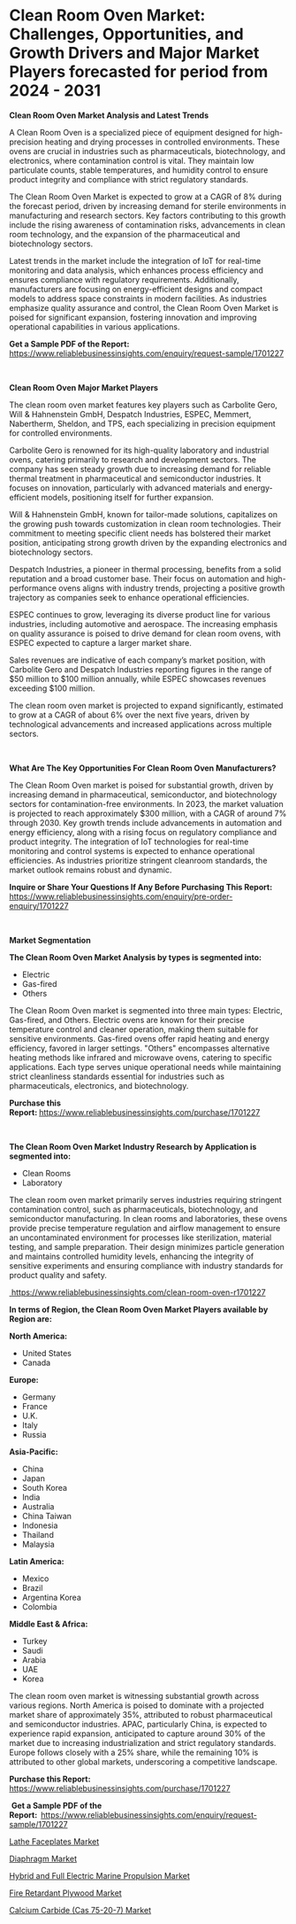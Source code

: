 <p><h1>Clean Room Oven Market: Challenges, Opportunities, and Growth Drivers and Major Market Players forecasted for period from 2024 - 2031</h1></p><p><strong>Clean Room Oven Market Analysis and Latest Trends</strong></p>
<p><p>A Clean Room Oven is a specialized piece of equipment designed for high-precision heating and drying processes in controlled environments. These ovens are crucial in industries such as pharmaceuticals, biotechnology, and electronics, where contamination control is vital. They maintain low particulate counts, stable temperatures, and humidity control to ensure product integrity and compliance with strict regulatory standards.</p><p>The Clean Room Oven Market is expected to grow at a CAGR of 8% during the forecast period, driven by increasing demand for sterile environments in manufacturing and research sectors. Key factors contributing to this growth include the rising awareness of contamination risks, advancements in clean room technology, and the expansion of the pharmaceutical and biotechnology sectors. </p><p>Latest trends in the market include the integration of IoT for real-time monitoring and data analysis, which enhances process efficiency and ensures compliance with regulatory requirements. Additionally, manufacturers are focusing on energy-efficient designs and compact models to address space constraints in modern facilities. As industries emphasize quality assurance and control, the Clean Room Oven Market is poised for significant expansion, fostering innovation and improving operational capabilities in various applications.</p></p>
<p><strong>Get a Sample PDF of the Report:&nbsp;</strong> <a href="https://www.reliablebusinessinsights.com/enquiry/request-sample/1701227?utm_campaign=57&utm_medium=2&utm_source=Github&utm_content=ia&utm_term=21102024&utm_id=clean-room-oven">https://www.reliablebusinessinsights.com/enquiry/request-sample/1701227</a></p>
<p>&nbsp;</p>
<p><strong>Clean Room Oven Major Market Players</strong></p>
<p><p>The clean room oven market features key players such as Carbolite Gero, Will & Hahnenstein GmbH, Despatch Industries, ESPEC, Memmert, Nabertherm, Sheldon, and TPS, each specializing in precision equipment for controlled environments.</p><p>Carbolite Gero is renowned for its high-quality laboratory and industrial ovens, catering primarily to research and development sectors. The company has seen steady growth due to increasing demand for reliable thermal treatment in pharmaceutical and semiconductor industries. It focuses on innovation, particularly with advanced materials and energy-efficient models, positioning itself for further expansion.</p><p>Will & Hahnenstein GmbH, known for tailor-made solutions, capitalizes on the growing push towards customization in clean room technologies. Their commitment to meeting specific client needs has bolstered their market position, anticipating strong growth driven by the expanding electronics and biotechnology sectors.</p><p>Despatch Industries, a pioneer in thermal processing, benefits from a solid reputation and a broad customer base. Their focus on automation and high-performance ovens aligns with industry trends, projecting a positive growth trajectory as companies seek to enhance operational efficiencies.</p><p>ESPEC continues to grow, leveraging its diverse product line for various industries, including automotive and aerospace. The increasing emphasis on quality assurance is poised to drive demand for clean room ovens, with ESPEC expected to capture a larger market share.</p><p>Sales revenues are indicative of each company’s market position, with Carbolite Gero and Despatch Industries reporting figures in the range of $50 million to $100 million annually, while ESPEC showcases revenues exceeding $100 million.</p><p>The clean room oven market is projected to expand significantly, estimated to grow at a CAGR of about 6% over the next five years, driven by technological advancements and increased applications across multiple sectors.</p></p>
<p>&nbsp;</p>
<p><strong>What Are The Key Opportunities For Clean Room Oven Manufacturers?</strong></p>
<p><p>The Clean Room Oven market is poised for substantial growth, driven by increasing demand in pharmaceutical, semiconductor, and biotechnology sectors for contamination-free environments. In 2023, the market valuation is projected to reach approximately $300 million, with a CAGR of around 7% through 2030. Key growth trends include advancements in automation and energy efficiency, along with a rising focus on regulatory compliance and product integrity. The integration of IoT technologies for real-time monitoring and control systems is expected to enhance operational efficiencies. As industries prioritize stringent cleanroom standards, the market outlook remains robust and dynamic.</p></p>
<p><strong>Inquire or Share Your Questions If Any Before Purchasing This Report:</strong> <a href="https://www.reliablebusinessinsights.com/enquiry/pre-order-enquiry/1701227?utm_campaign=57&utm_medium=2&utm_source=Github&utm_content=ia&utm_term=21102024&utm_id=clean-room-oven">https://www.reliablebusinessinsights.com/enquiry/pre-order-enquiry/1701227</a></p>
<p>&nbsp;</p>
<p><strong>Market Segmentation</strong></p>
<p><strong>The Clean Room Oven Market Analysis by types is segmented into:</strong></p>
<p><ul><li>Electric</li><li>Gas-fired</li><li>Others</li></ul></p>
<p><p>The Clean Room Oven market is segmented into three main types: Electric, Gas-fired, and Others. Electric ovens are known for their precise temperature control and cleaner operation, making them suitable for sensitive environments. Gas-fired ovens offer rapid heating and energy efficiency, favored in larger settings. "Others" encompasses alternative heating methods like infrared and microwave ovens, catering to specific applications. Each type serves unique operational needs while maintaining strict cleanliness standards essential for industries such as pharmaceuticals, electronics, and biotechnology.</p></p>
<p><strong>Purchase this Report:&nbsp;</strong><a href="https://www.reliablebusinessinsights.com/purchase/1701227?utm_campaign=57&utm_medium=2&utm_source=Github&utm_content=ia&utm_term=21102024&utm_id=clean-room-oven">https://www.reliablebusinessinsights.com/purchase/1701227</a></p>
<p>&nbsp;</p>
<p><strong>The Clean Room Oven Market Industry Research by Application is segmented into:</strong></p>
<p><ul><li>Clean Rooms</li><li>Laboratory</li></ul></p>
<p><p>The clean room oven market primarily serves industries requiring stringent contamination control, such as pharmaceuticals, biotechnology, and semiconductor manufacturing. In clean rooms and laboratories, these ovens provide precise temperature regulation and airflow management to ensure an uncontaminated environment for processes like sterilization, material testing, and sample preparation. Their design minimizes particle generation and maintains controlled humidity levels, enhancing the integrity of sensitive experiments and ensuring compliance with industry standards for product quality and safety.</p></p>
<p><a href="https://www.reliablebusinessinsights.com/clean-room-oven-r1701227?utm_campaign=57&utm_medium=2&utm_source=Github&utm_content=ia&utm_term=21102024&utm_id=clean-room-oven">&nbsp;https://www.reliablebusinessinsights.com/clean-room-oven-r1701227</a></p>
<p><strong>In terms of Region, the Clean Room Oven Market Players available by Region are:</strong></p>
<p>
    <p> <strong> North America: </strong>
        <ul>
            <li>United States</li>
            <li>Canada</li>
        </ul>
        </p> 
    <p> <strong> Europe: </strong>
        <ul>
            <li>Germany</li>
            <li>France</li>
            <li>U.K.</li>
            <li>Italy</li>
            <li>Russia</li>
        </ul>
        </p> 
    <p> <strong> Asia-Pacific: </strong>
        <ul>
            <li>China</li>
            <li>Japan</li>
            <li>South Korea</li>
            <li>India</li>
            <li>Australia</li>
            <li>China Taiwan</li>
            <li>Indonesia</li>
            <li>Thailand</li>
            <li>Malaysia</li>
        </ul>
        </p> 
    <p> <strong> Latin America: </strong>
        <ul>
            <li>Mexico</li>
            <li>Brazil</li>
            <li>Argentina Korea</li>
            <li>Colombia</li>
        </ul>
        </p> 
    <p> <strong> Middle East & Africa: </strong>
        <ul>
            <li>Turkey</li>
            <li>Saudi</li>
            <li>Arabia</li>
            <li>UAE</li>
            <li>Korea</li>
        </ul>
    </p>
    </p>
<p><p>The clean room oven market is witnessing substantial growth across various regions. North America is poised to dominate with a projected market share of approximately 35%, attributed to robust pharmaceutical and semiconductor industries. APAC, particularly China, is expected to experience rapid expansion, anticipated to capture around 30% of the market due to increasing industrialization and strict regulatory standards. Europe follows closely with a 25% share, while the remaining 10% is attributed to other global markets, underscoring a competitive landscape.</p></p>
<p><strong>Purchase this Report: </strong><a href="https://www.reliablebusinessinsights.com/purchase/1701227?utm_campaign=57&utm_medium=2&utm_source=Github&utm_content=ia&utm_term=21102024&utm_id=clean-room-oven">https://www.reliablebusinessinsights.com/purchase/1701227</a></p>
<p>&nbsp;<strong>Get a Sample PDF of the Report:&nbsp;&nbsp;</strong><a href="https://www.reliablebusinessinsights.com/enquiry/request-sample/1701227?utm_campaign=57&utm_medium=2&utm_source=Github&utm_content=ia&utm_term=21102024&utm_id=clean-room-oven">https://www.reliablebusinessinsights.com/enquiry/request-sample/1701227</a></p>
<p><strong></strong></p>
<p><p><a href="https://github.com/diedrer4btm/Market-Research-Report-List-1/blob/main/lathe-faceplates-market.md?utm_campaign=57&utm_medium=2&utm_source=Github&utm_content=ia&utm_term=21102024&utm_id=clean-room-oven">Lathe Faceplates Market</a></p><p><a href="https://www.linkedin.com/pulse/global-diaphragm-market-exploring-share-trends-future-veb4e?utm_campaign=57&utm_medium=2&utm_source=Github&utm_content=ia&utm_term=21102024&utm_id=clean-room-oven">Diaphragm Market</a></p><p><a href="https://issuu.com/reportprime-2/docs/hybrid-and-full-electric-marine-pro_4e471826ae0d35?utm_campaign=57&utm_medium=2&utm_source=Github&utm_content=ia&utm_term=21102024&utm_id=clean-room-oven">Hybrid and Full Electric Marine Propulsion Market</a></p><p><a href="https://medium.com/@chaschadedn/fire-retardant-plywood-market-research-report-exploring-market-size-and-revenue-analysis-from-2031-173a62be38dc?postPublishedType=repub&utm_campaign=57&utm_medium=2&utm_source=Github&utm_content=ia&utm_term=21102024&utm_id=clean-room-oven">Fire Retardant Plywood Market</a></p><p><a href="https://github.com/brookiqhurne/Market-Research-Report-List-1/blob/main/calcium-carbide-cas-75-20-7-market.md?utm_campaign=57&utm_medium=2&utm_source=Github&utm_content=ia&utm_term=21102024&utm_id=clean-room-oven">Calcium Carbide (Cas 75-20-7) Market</a></p></p>